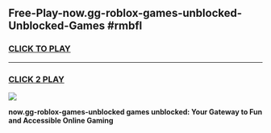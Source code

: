 
## Free-Play-now.gg-roblox-games-unblocked-Unblocked-Games #rmbfl
<h3>
<a href="https://news.freeplayer.one?title=now.gg-roblox-games-unblocked&ref=8M">CLICK TO PLAY</a></h3>
<hr>

<h3>
<a href="https://news.freeplayer.one?title=now.gg-roblox-games-unblocked&ref=8M">CLICK 2 PLAY</a>
  
</h3>

<a href="https://news.freeplayer.one?title=now.gg-roblox-games-unblocked&ref=8M"><img src="https://clearcache.store/games.png"></a>


**now.gg-roblox-games-unblocked games unblocked: Your Gateway to Fun and Accessible Online Gaming**
